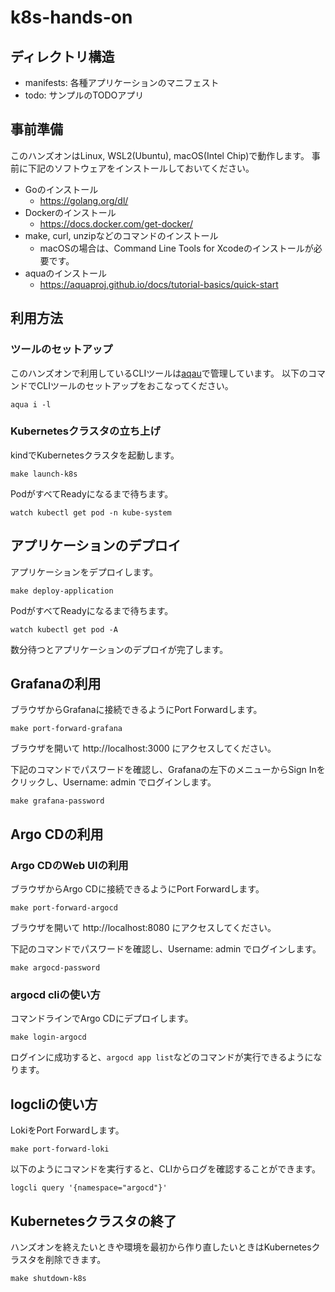 # k8s-hands-on

## ディレクトリ構造

- manifests: 各種アプリケーションのマニフェスト
- todo: サンプルのTODOアプリ

## 事前準備

このハンズオンはLinux, WSL2(Ubuntu), macOS(Intel Chip)で動作します。
事前に下記のソフトウェアをインストールしておいてください。

- Goのインストール
    - https://golang.org/dl/
- Dockerのインストール
    - https://docs.docker.com/get-docker/
- make, curl, unzipなどのコマンドのインストール
    - macOSの場合は、Command Line Tools for Xcodeのインストールが必要です。
- aquaのインストール
    - https://aquaproj.github.io/docs/tutorial-basics/quick-start

## 利用方法

### ツールのセットアップ

このハンズオンで利用しているCLIツールは[aqau](https://aquaproj.github.io)で管理しています。
以下のコマンドでCLIツールのセットアップをおこなってください。

```console
aqua i -l
```

### Kubernetesクラスタの立ち上げ

kindでKubernetesクラスタを起動します。

```console
make launch-k8s
```

PodがすべてReadyになるまで待ちます。

```console
watch kubectl get pod -n kube-system
```

## アプリケーションのデプロイ

アプリケーションをデプロイします。

```console
make deploy-application
```

PodがすべてReadyになるまで待ちます。

```console
watch kubectl get pod -A
```

数分待つとアプリケーションのデプロイが完了します。

## Grafanaの利用

ブラウザからGrafanaに接続できるようにPort Forwardします。

```console
make port-forward-grafana
```

ブラウザを開いて http://localhost:3000 にアクセスしてください。

下記のコマンドでパスワードを確認し、Grafanaの左下のメニューからSign Inをクリックし、Username: admin でログインします。

```console
make grafana-password
```

## Argo CDの利用

### Argo CDのWeb UIの利用

ブラウザからArgo CDに接続できるようにPort Forwardします。

```console
make port-forward-argocd
```

ブラウザを開いて http://localhost:8080 にアクセスしてください。

下記のコマンドでパスワードを確認し、Username: admin でログインします。

```console
make argocd-password
```

### argocd cliの使い方

コマンドラインでArgo CDにデプロイします。

```console
make login-argocd
```

ログインに成功すると、`argocd app list`などのコマンドが実行できるようになります。

## logcliの使い方

LokiをPort Forwardします。

```console
make port-forward-loki
```

以下のようにコマンドを実行すると、CLIからログを確認することができます。

```console
logcli query '{namespace="argocd"}'
```

## Kubernetesクラスタの終了

ハンズオンを終えたいときや環境を最初から作り直したいときはKubernetesクラスタを削除できます。

```console
make shutdown-k8s
```
